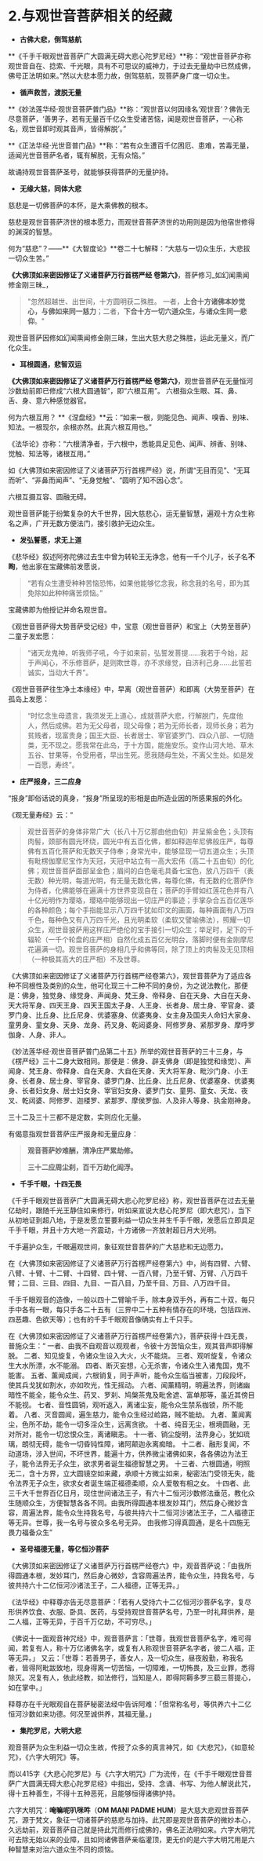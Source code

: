 # 2.与观世音菩萨相关的经藏

* **古佛大悲，倒驾慈航**

**《千手千眼观世音菩萨广大圆满无碍大悲心陀罗尼经》**称：“观世音菩萨亦称观世音自在、捻索、千光眼，具有不可思议的威神力，于过去无量劫中已然成佛，佛号正法明如来。”然以大悲本愿力故，倒驾慈航，现菩萨身广度一切众生。

* **循声救苦，渡脱无量**

**《妙法莲华经·观世音菩萨普门品》**称：“观世音以何因缘名‘观世音’？佛告无尽意菩萨，‘善男子，若有无量百千亿众生受诸苦恼，闻是观世音菩萨，一心称名，观世音即时观其音声，皆得解脱’。”

**《正法华经·光世音普门品》**称：“若有众生遭百千亿困厄、患难，苦毒无量，适闻光世音菩萨名者，辄有解脱，无有众恼。”

故诵持观世音菩萨圣号，就能够获得菩萨的无量护持。

* **无缘大慈，同体大悲**

慈悲是一切佛菩萨的本怀，是大乘佛教的根本。

慈悲是观世音菩萨济世的根本愿力，而观世音菩萨济世的功用则是因为他宿世修得的渊深的智慧。

何为“慈悲”？——**《大智度论》**卷二十七解释：“大慈与一切众生乐，大悲拔一切众生苦。”

**《大佛顶如来密因修证了义诸菩萨万行首楞严经 卷第六》**，菩萨修习_如幻闻熏闻修金刚三昧_，

> "忽然超越世、出世间，十方圆明获二殊胜。 一者，**上合十方诸佛本妙觉心，与佛如来同一慈力**；二者，**下合十方一切六道众生，与诸众生同一悲仰**。"

观世音菩萨因修如幻闻熏闻修金刚三昧，生出大慈大悲之殊胜，运此无量义，而广化众生。

* **耳根圆通，悲智双运**

**《大佛顶如来密因修证了义诸菩萨万行首楞严经 卷第六》**，观世音菩萨在无量恒河沙数劫前即已修成“六根大圆通智”，即“六根互用”。 六根指众生眼、耳、鼻、舌、身、意六种感觉器官。

何为六根互用？ **《涅盘经》**云：“如来一根，则能见色、闻声、嗅香、别味、知法。一根现尔，余根亦然。此真六根互用也。”

《法华论》亦称：“六根清净者，于六根中，悉能具足见色、闻声、辨香、别味、觉触、知法等，诸根互用。”

如《大佛顶如来密因修证了义诸菩萨万行首楞严经》说，所谓“无目而见”、“无耳而听”、“非鼻而闻声”、“无身觉触”、“圆明了知不因心念”。

六根互摄互容、圆融无碍。

观世音菩萨能于纷繁复杂的大千世界，因大慈悲心，运无量智慧，遍观十方众生称名之声，广开无数方便法门，接引救护无边众生。

* **发弘誓愿，求无上道**

《悲华经》叙述阿弥陀佛过去生中曾为转轮王无诤念，他有一千个儿子，长子名**不眴**，他出家在宝藏佛前发愿说，

> “若有众生遭受种种苦恼恐怖，如果他能够忆念我，称念我的名号，即为其免除如此种种痛苦烦恼。”

宝藏佛即为他授记并命名观世音。

《观世音菩萨得大势菩萨受记经》中，宝意（观世音菩萨）和宝上（大势至菩萨）二童子发宏愿：

> “诸天龙鬼神，听我师子吼，今于如来前，弘誓发菩提……我若于今始，起于声闻心，不乐修菩萨，是则欺世尊，亦不求缘觉，自济利己身……此誓若诚实，当动大千界”。

《观世音菩萨往生净土本缘经》中，早离（观世音菩萨）和即离（大势至菩萨）在孤岛上发愿：

> “时忆念生母遗言，我须发无上道心，成就菩萨大悲，行解脱门，先度他人，然后成佛。若为无父母者，现父母像；若为无师长者，现师长身；若为贫贱者，现富贵身；国王大臣、长者居士、宰官婆罗门、四众八部、一切随类，无不现之。愿我常在此岛，于十方国，能施安乐。变作山河大地、草木五谷、甘果等，令受用者，早出生死。愿我随母生处，不离父生处。如是发一百愿，寿终”。

* **庄严报身，三二应身**

“报身”即俗话说的真身，“报身”所呈现的形相是由所造业因的所感果报的外化。

《观无量寿经》云：“

> 观世音菩萨的身体非常广大（长八十万亿那由他由旬）并呈紫金色；头顶有肉髻，颈部有圆光环绕，圆光中有五百化佛，都如释迦牟尼佛般庄严，每尊佛有五百化菩萨和无数天子侍奉；身常光中，能够显现一切五道众生；头顶有毗楞伽摩尼宝作为天冠，天冠中站立有一高大宏伟（高二十五由旬）的化佛；观世音菩萨面部呈金色；眉间的白色毫毛具备七宝色，放八万四千（表无数）种光明，每道光明，有无量无数化佛，每尊化佛，有无数的化菩萨作为侍者，化佛能够在遍满十方世界变现自在；菩萨的手臂如红莲花色并有八十亿光明作为璎珞，璎珞中能够现出一切庄严的事迹；手掌杂合五百亿莲华的各种颜色；每个手指能显示八万四千犹如印文的画面，每种画面有八万四千色，每种色又有八万四千光，且光明柔软（柔软又譬喻佛法），照耀一切众生，观世音披萨用这样庄严绝伦的宝手接引一切众生；举足时，足下的千辐轮（一千个轮盘的庄严相）自然化成五百亿光明台，落脚时便有金刚摩尼花遍满一切。观世音菩萨的身相几乎和佛等同，除了顶上的肉髻及无见顶相（一种极其高大的庄严相）不及世尊。

《大佛顶如来密因修证了义诸菩萨万行首楞严经卷第六》，观世音菩萨为了适应各种不同根性及类别的众生，他可化现三十二种不同的身份，为之说法教化，那便是：佛身，独觉身、缘觉身、声闻身、梵王身、帝释身、自在天身、大自在天身、天大将军身、四天王身、四天王国太子身、人王身、长者身、居士身、宰官身、婆罗门身、比丘身、比丘尼身、优婆塞身、优婆夷身、女主身及国夫人命妇大家身、童男身、童女身、天身、龙身、药叉身、乾闼婆身、阿修罗身、紧那罗身、摩呼罗伽身、人身、非人。

《妙法莲华经·观世音菩萨普门品第二十五》所举的观世音菩萨的三十三身，与《楞严经》三十二身大致相同。那便是：佛身、辟支佛身（即是独觉和缘觉）、声闻身、梵王身、帝释身、自在天身、大自在天身、天大将军身、毗沙门身、小王身、长者身、居士身、宰官身、婆罗门身、比丘身、比丘尼身、优婆塞身、优婆夷身、长者妇女身、居士妇女身、宰官妇女身、婆罗门女、童男、童女、天龙、夜叉、乾闼婆、阿修罗、迦楼罗、紧那罗、摩侯罗伽、人及非人等身、执金刚神身。

三十二及三十三都不是定数，实则应化无量。

有偈意指观世音菩萨庄严报身和无量应身：

> **观音菩萨妙难酬，清净庄严累劫修。**
>
> **三十二应周尘刹，百千万劫化阎浮。**

* **千手千眼，十四无畏**

《千手千眼观世音菩萨广大圆满无碍大悲心陀罗尼经》称，观世音菩萨在过去无量亿劫时，跟随千光王静住如来修行，听如来宣说大悲心陀罗尼（即大悲咒），当下从初地证到超八地，于是发愿立誓要利益一切众生并生千手千眼，发愿后立即具足千手千眼，并且十方大地一齐震动，十方诸佛一齐放射超日月大光明。

千手遍护众生，千眼遍观世间，象征观世音菩萨的广大慈悲和无边愿力。

在《大佛顶如来密因修证了义诸菩萨万行首楞严经卷第六》中，尚有四臂、六臂、八臂、十臂、十二臂、十四臂、四十臂、一百八臂，乃至千臂、万臂、八万四千臂；二目、三目、四目、九目、一百八目，乃至千目、万目、八万四千目。

千手千眼观音的造像，一般以四十二臂喻千手，除本身双手外，再有二十双，每只手中各有一眼，每只手各二十五有（三界中二十五种有情存在的环境，包括四洲、四恶趣、色欲天等）；也有的千手千眼观音像确实有上千只手。

在《大佛顶如来密因修证了义诸菩萨万行首楞严经卷第六》，菩萨获得十四无畏，普施众生：“ 一者、由我不自观音以观观者，令彼十方苦恼众生，观其音声即得解脱。 二者、知见旋复，令诸众生设入大火，火不能烧。 三者、观听旋复，令诸众生大水所漂，水不能溺。 四者、断灭妄想，心无杀害，令诸众生入诸鬼国，鬼不能害。 五者、薰闻成闻，六根销复，同于声听，能令众生临当被害，刀段段坏，使其兵戈犹如割水，亦如吹光，性无摇动。 六者、闻薰精明，明遍法界，则诸幽暗性不能全，能令众生、药叉、罗刹、鸠槃茶鬼及毗舍遮、富单那等，虽近其傍目不能视。 七者、音性圆销，观听返入，离诸尘妄，能令众生禁系枷锁，所不能着。 八者、灭音圆闻，遍生慈力，能令众生经过崄路，贼不能劫。 九者、薰闻离尘，色所不劫，能令一切多淫众生，远离贪欲。 十者、纯音无尘，根境圆融，无对所对，能令一切忿恨众生，离诸瞋恚。 十一者、销尘旋明，法界身心，犹如琉璃，朗彻无碍，能令一切昏钝性障，诸阿颠迦永离痴暗。 十二者、融形复闻，不动道场，涉入世间，不坏世界，能遍十方，供养微尘诸佛如来，各各佛边为法王子，能令法界无子众生，欲求男者诞生福德智慧之男。 十三者、六根圆通，明照无二，含十方界，立大圆镜空如来藏，承顺十方微尘如来，秘密法门受领无失，能令法界无子众生，欲求女者诞生端正福德柔顺，众人爱敬有相之女。 十四者、此三千大千世界百亿日月，现住世间诸法王子，有六十二恒河沙数修法垂范，教化众生随顺众生，方便智慧各各不同。由我所得圆通本根发妙耳门，然后身心微妙含容，周遍法界，能令众生持我名号，与彼共持六十二恒河沙诸法王子，二人福德正等无异。世尊，我一名号与彼众多名号无异。 由我修习得真圆通，是名十四施无畏力福备众生”

* **圣号福德无量，等亿恒沙菩萨**

《大佛顶如来密因修证了义诸菩萨万行首楞严经卷六》中，观音菩萨说：「由我所得圆通本根，发妙耳门，然后身心微妙，含容周遍法界，能令众生，持我名号，与彼共持六十二亿恒河沙诸法王子，二人福德，正等无异。」

《法华经》中释尊亦告无尽意菩萨：「若有人受持六十二亿恒河沙菩萨名字，复尽形供养饮食、衣服、卧具、医药，与受持观世音菩萨名号，乃至一时礼拜供养，是二人福，正等无异，于百千万亿劫，不可穷尽。」

《佛说十一面观音神咒经》中，观音菩萨言：「世尊，我观世音菩萨名字，难可得闻，若复有人，称十万亿诸佛名字，或复有人称观世音菩萨名字者，彼二人福，正等无异。」 又云：「世尊：若善男子，善女人，及一切众生，昼夜殷勤，称我名者，皆得阿毗跋致地，现身得离一切苦恼，一切障难，一切怖畏，及三业罪，悉得除灭。况复有人，依此经教，如法修行，当知是人，即得阿耨多罗三藐三菩提心，如在掌中。」

释尊亦在千光眼观自在菩萨秘密法经中告诉阿难：「但常称名号，等供养六十二亿恒河沙数如来功德。何况至诚供养，其福无量。」

* **集陀罗尼，大明大悲**

观音菩萨为众生利益一切众生故，传授了众多的真言神咒，如《大悲咒》，《如意轮咒》，《六字大明咒》等。

而以415字《大悲心陀罗尼》与《六字大明咒》广为流传，在《千手千眼观世音菩萨广大圆满无碍大悲心陀罗尼经》中指出，受持、念诵、书写、为他人解说此咒，得十五种善生，不得十五种恶死，且能够恒得诸佛护持。

六字大明咒：**唵嘛呢叭咪吽**（**OM MAŅI PADME HUM**）是大慈大悲观世音菩萨咒，源于梵文，象征一切诸菩萨的慈悲与加持。此咒即是观世音菩萨的微妙本心，久远劫前，观音菩萨自己就是持此咒而修行成佛的，佛名正法明如来。六字大明咒可去除无始以来的业障，且如同诸佛菩萨亲临灌顶，更无价的是六字大明咒用是六种智慧来对治六道众生不同的烦恼。


